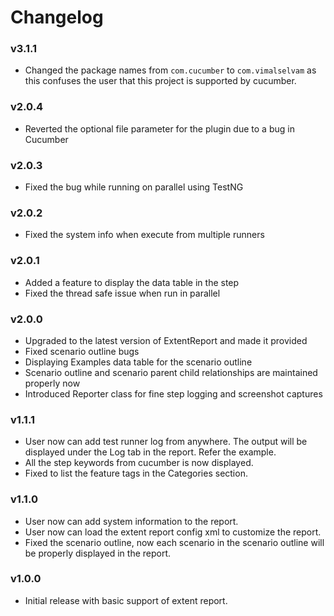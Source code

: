 # Changelog

### v3.1.1
- Changed the package names from `com.cucumber` to `com.vimalselvam` as this confuses the user that this project is supported by cucumber.

### v2.0.4
- Reverted the optional file parameter for the plugin due to a bug in Cucumber

### v2.0.3
- Fixed the bug while running on parallel using TestNG 

### v2.0.2
- Fixed the system info when execute from multiple runners

### v2.0.1
- Added a feature to display the data table in the step
- Fixed the thread safe issue when run in parallel

### v2.0.0
- Upgraded to the latest version of ExtentReport and made it provided
- Fixed scenario outline bugs
- Displaying Examples data table for the scenario outline
- Scenario outline and scenario parent child relationships are maintained properly now
- Introduced Reporter class for fine step logging and screenshot captures

### v1.1.1
- User now can add test runner log from anywhere. The output will be displayed under the Log tab in the report. Refer the example.
- All the step keywords from cucumber is now displayed.
- Fixed to list the feature tags in the Categories section.

### v1.1.0
- User now can add system information to the report.
- User now can load the extent report config xml to customize the report.
- Fixed the scenario outline, now each scenario in the scenario outline will be properly displayed in the report.

### v1.0.0
- Initial release with basic support of extent report.
